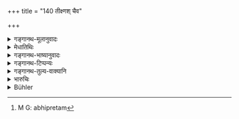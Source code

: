 +++
title = "140 तीक्ष्णश् चैव"

+++

<details><summary>गङ्गानथ-मूलानुवादः</summary>

The King shall be severe and mild, after having duly examined the work (of each man); it is only the severe-mild King who is highly respected.—(140)
</details>

<details><summary>मेधातिथिः</summary>

तीक्ष्णमृदुता नित्यम् अभ्यसनीया । तादृशो **राजा** प्रजानां **संमतो** **भवत्य्** अभिप्रेतः[^१५८] ॥ ७.१४० ॥


[^१५८]:
     M G: abhipretam
</details>

<details><summary>गङ्गानथ-भाष्यानुवादः</summary>

Severity and mildness shall be always practised. Such a King becomes ‘*highly respected*’—honoured—of his people.—(140)
</details>

<details><summary>गङ्गानथ-टिप्पन्यः</summary>

This verse is quoted in *Vīramitrodaya* (Rājanīti, p. 134).
</details>

<details><summary>गङ्गानथ-तुल्य-वाक्यानि</summary>

*Yama* (Vīramitrodaya-Rājanīti, p. 134).—‘Impartial to all creatures,
well-versed in what is lawful and what unlawful, he shall never do things alone by himself,—thus alone can he protect the earth.’

*Śukranīti* (4.1.130).—‘The king should punish his own people, being
mild internally, but harsh externally; and should be severe in punishment upon those who are by nature wicked.’

*Śukranīti* (4.1.191).—‘The king should be merciful and inflict
punishment with care.’
</details>

<details><summary>भारुचिः</summary>

संसत एतद्राजवृत्तं नित्यम् अभ्यससीयं ॥ ७.१४० ॥
</details>

<details><summary>Bühler</summary>

140	Let the king, having carefully considered (each) affair, be both sharp and gentle; for a king who is both sharp and gentle is highly respected.
</details>
